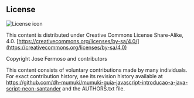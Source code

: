 ## License
![License icon](https://licensebuttons.net/l/by-sa/3.0/88x31.png)

This content is distributed under Creative Commons License Share-Alike, 4.0. [https://creativecommons.org/licenses/by-sa/4.0/](https://creativecommons.org/licenses/by-sa/4.0)

Copyright Jose Fermoso and contributors

This content consists of voluntary contributions made by many
individuals. For exact contribution history, see its revision history
available at https://github.com/dh-mumuki/mumuki-guia-javascript-introducao-a-java-script-neon-santander and the AUTHORS.txt file.

